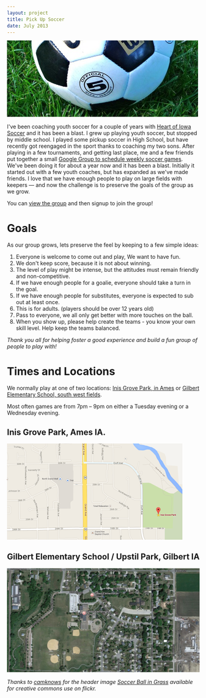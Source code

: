 ```yaml
---
layout: project
title: Pick Up Soccer
date: July 2013
--- 
```



<img src="/images/projects/soccer/soccer.jpg" class="centered can_shrink" alt="A Soccer Ball" width="500px" />

I've been coaching youth soccer for a couple of years with [Heart of Iowa Soccer](http://hoisc.org) and it has been a blast. I grew up playing youth soccer, but stopped by middle school. I played some pickup soccer in High School, but have recently got reengaged in the sport thanks to coaching my two sons. After playing in a few tournaments, and getting last place, me and a few friends put together a small [Google Group to schedule weekly soccer games](https://groups.google.com/forum/#!forum/ames-iowa-pickup-soccer). We've been doing it for about a year now and it has been a blast. Initially it started out with a few youth coaches, but has expanded as we've made friends. I love that we have enough people to play on large fields with keepers &mdash; and now the challenge is to preserve the goals of the group as we grow.

You can [view the group](https://groups.google.com/forum/#!forum/ames-iowa-pickup-soccer) and then signup to join the group!

# Goals

As our group grows, lets preserve the feel by keeping to a few simple ideas:

1. Everyone is welcome to come out and play, We want to have fun.
2. We don't keep score, because it is not about winning.
3. The level of play might be intense, but the attitudes must remain friendly and non-competitive.
4. If we have enough people for a goalie, everyone should take a turn in the goal. 
5. If we have enough people for substitutes, everyone is expected to sub out at least once.
6. This is for adults. (players should be over 12 years old)
7. Pass to everyone, we all only get better with more touches on the ball.
8. When you show up, please help create the teams - you know your own skill level. Help keep the teams balanced.

_Thank you all for helping foster a good experience and build a fun group of people to play with!_

# Times and Locations

We normally play at one of two locations: [Inis Grove Park, in Ames](https://www.google.com/maps/preview#!q=Inis+Grove+Park%2C+Ames%2C+IA&data=!1m4!1m3!1d3495!2d-93.612225!3d42.045723!2m1!1e3!4m10!1m9!4m8!1m3!1d1279!2d-93.6124041!3d42.0476247!3m2!1i1545!2i906!4f35&fid=7) or [Gilbert Elementary School, south west fields](https://www.google.com/maps/preview#!q=Gilbert+Elementary+School%2C+Rothmoor+Drive%2C+Gilbert%2C+IA&data=!1m4!1m3!1d3498!2d-93.6456701!3d42.104897!2m1!1e3!4m10!1m9!4m8!1m3!1d40992!2d-93.6554052!3d41.6907007!3m2!1i1545!2i906!4f35&fid=7). 

Most often games are from 7pm &ndash; 9pm on either a Tuesday evening or a Wednesday evening.

## Inis Grove Park, Ames IA.
[<img src="/images/projects/soccer/inis-grove.png" class="centered can_shrink" alt="Map to Inis Grove" width="459px" />](https://www.google.com/maps/preview#!q=Inis+Grove+Park%2C+Ames%2C+IA&data=!1m4!1m3!1d3495!2d-93.612225!3d42.045723!2m1!1e3!4m10!1m9!4m8!1m3!1d1279!2d-93.6124041!3d42.0476247!3m2!1i1545!2i906!4f35&fid=7)

## Gilbert Elementary School / Upstil Park, Gilbert IA
[<img src="/images/projects/soccer/upstil-park.jpg" class="centered can_shrink" alt="Map to Upstil Park in Gilbert IA" width="517px" />](https://www.google.com/maps/preview#!q=Gilbert+Elementary+School%2C+Rothmoor+Drive%2C+Gilbert%2C+IA&data=!1m4!1m3!1d3498!2d-93.6456701!3d42.104897!2m1!1e3!4m10!1m9!4m8!1m3!1d40992!2d-93.6554052!3d41.6907007!3m2!1i1545!2i906!4f35&fid=7)




_Thanks to [camknows](http://www.flickr.com/photos/camknows/) for the header image [Soccer Ball in Grass](http://www.flickr.com/photos/camknows/4733632411/in/photolist-8di6ZV-99hfn8-99h9qi-99h9Pg-99khby-8nctfA-bXwjqQ-7ZKoGx-bu8L7D-8nct4u-7XXcfH-8S12uo-8giy7S-aspDJh-asmVBX-asprB7-aspDnL-asmpD4-asmxh6-asp2Qq-aspvvW-asoPxG-asm2YB-asm8FX-asmM8n-aspndw-askWr8-8hL4Tx-8dY3Qn-9RRXCc-acwmW3-acwnaY-7YdCva-dChTFf-bJjvRt-8VMcSK-8fu6GL-8wPRcf-7YyzEy-8ucTQr-8pPCZA-dpwtya-8jUxKe-9RVRCn-9SH7DY-8Na5xY-99gQWF-99gSta-99jXVS/) available for creative commons use on flickr._
